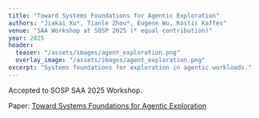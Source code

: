```yaml
---
title: "Toward Systems Foundations for Agentic Exploration"
authors: "Jiakai Xu*, Tianle Zhou*, Eugene Wu, Kostis Kaffes"
venue: "SAA Workshop at SOSP 2025 (* equal contribution)"
year: 2025
header:
  teaser: "/assets/images/agent_exploration.png"
  overlay_image: "/assets/images/agent_exploration.png"
excerpt: "Systems foundations for exploration in agentic workloads."
---
```


Accepted to SOSP SAA 2025 Workshop.

Paper: [Toward Systems Foundations for Agentic Exploration](https://arxiv.org/pdf/2510.05556)


